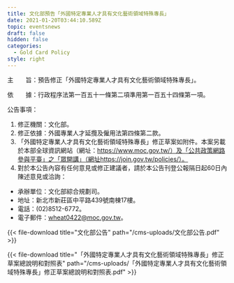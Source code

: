```yaml
---
title: 文化部預告「外國特定專業人才具有文化藝術領域特殊專長」
date: 2021-01-20T03:44:10.589Z
topic: eventsnews
draft: false
hidden: false
categories:
  - Gold Card Policy
style: right
---
```

主　　旨：預告修正「外國特定專業人才具有文化藝術領域特殊專長」。

依　　據：行政程序法第一百五十一條第二項準用第一百五十四條第一項。

公告事項：

1. 修正機關：文化部。
2. 修正依據：外國專業人才延攬及僱用法第四條第二款。
3. 「外國特定專業人才具有文化藝術領域特殊專長」修正草案如附件。本案另載於本部全球資訊網站（網址：https://www.moc.gov.tw/）及「公共政策網路參與平臺」之「眾開講」（網址https://join.gov.tw/policies/）。
4. 對於本公告內容有任何意見或修正建議者，請於本公告刊登公報隔日起60日內陳述意見或洽詢：

* 承辦單位：文化部綜合規劃司。
* 地址：新北市新莊區中平路439號南棟17樓。
* 電話：(02)8512-6772。
* 電子郵件：wheat0422@moc.gov.tw。

{{< file-download title="文化部公告" path="/cms-uploads/文化部公告.pdf" >}}

{{< file-download title="「外國特定專業人才具有文化藝術領域特殊專長」修正草案總說明和對照表" path="/cms-uploads/「外國特定專業人才具有文化藝術領域特殊專長」修正草案總說明和對照表.pdf" >}}